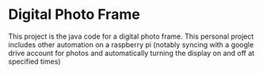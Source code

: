 # Digital Photo Frame
This project is the java code for a digital photo frame. This personal project includes other automation on a raspberry pi (notably syncing with a google drive account for photos and automatically turning the display on and off at specified times)

